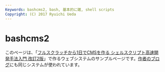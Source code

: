 ```yaml
---
Keywords: bashcms2, bash, 基本的に雑, shell scripts
Copyright: (C) 2017 Ryuichi Ueda
---
```


# bashcms2

このページは、「[フルスクラッチから1日でCMSを作る シェルスクリプト高速開発手法入門 改訂2版](https://www.kadokawa.co.jp/product/301906000685/)」で作るウェブシステムのサンプルページです。[作者のブログ](https://b.ueda.tech)にも同じシステムが使われています。
